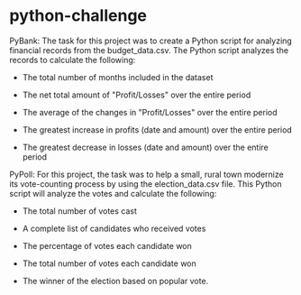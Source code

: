 # python-challenge

PyBank:
The task for this project was to create a Python script for analyzing financial records from the budget_data.csv.
The Python script analyzes the records to calculate the following:

- The total number of months included in the dataset

- The net total amount of "Profit/Losses" over the entire period

- The average of the changes in "Profit/Losses" over the entire period

- The greatest increase in profits (date and amount) over the entire period

- The greatest decrease in losses (date and amount) over the entire period


PyPoll:
For this project, the task was to help a small, rural town modernize its vote-counting process by using the election_data.csv file. 
This Python script will analyze the votes and calculate the following:

- The total number of votes cast

- A complete list of candidates who received votes

- The percentage of votes each candidate won

- The total number of votes each candidate won

- The winner of the election based on popular vote.
